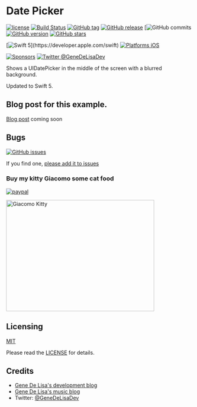 # Date Picker


[![license](https://img.shields.io/github/license/mashape/apistatus.svg)](https://en.wikipedia.org/wiki/MIT_License)
[![Build Status](https://travis-ci.org/genedelisa/DatePicker.svg)](https://travis-ci.org/genedelisa/DatePicker)
[![GitHub tag](https://img.shields.io/github/tag/genedelisa/DatePicker.svg)](https://github.com/genedelisa/DatePicker/)
[![GitHub release](https://img.shields.io/github/release/genedelisa/DatePicker.svg)](https://github.com/genedelisa/DatePicker/)
[![GitHub commits](https://img.shields.io/github/commits-since/genedelisa/DatePicker/1.0.0.svg)
[![GitHub version](https://badge.fury.io/gh/genedelisa%2FDatePicker)](https://github.com/genedelisa/DatePicker)
[![GitHub stars](https://img.shields.io/github/stars/genedelisa/DatePicker.svg?style=social&label=Star&maxAge=2592000)](https://GitHub.com/genedelisa/DatePicker/stargazers/)

[![Swift 5](https://img.shields.io/badge/swift5-compatible-4BC51D.svg?style=flat")](https://developer.apple.com/swift)
[![Platforms iOS](https://img.shields.io/badge/Platforms-iOS-lightgray.svg?style=flat)](https://swift.org/)

[![Sponsors](https://img.shields.io/badge/Sponsors-Rockhopper%20Technologies-orange.svg?style=flat)](http://www.rockhoppertech.com/)
[![Twitter @GeneDeLisaDev](https://img.shields.io/twitter/follow/GeneDeLisaDev.svg?style=social)](https://twitter.com/GeneDeLisaDev)


Shows a UIDatePicker in the middle of the screen with a blurred background.

Updated to Swift 5.

## Blog post for this example.

[Blog post](http://www.rockhoppertech.com/blog/)
coming soon

## Bugs


[![GitHub issues](https://img.shields.io/github/issues/genedelisa/DatePicker.svg)](https://github.com/genedelisa/DatePicker/issues)

If you find one, [please add it to issues](https://github.com/genedelisa/DatePicker/issues)



### Buy my kitty Giacomo some cat food

[![paypal](https://www.paypalobjects.com/en_US/i/btn/btn_donate_SM.gif)](https://www.paypal.com/cgi-bin/webscr?cmd=_donations&business=F5KE9Z29MH8YQ&bnP-DonationsBF:btn_donate_SM.gif:NonHosted)

<img src="http://www.rockhoppertech.com/blog/wp-content/uploads/2016/07/momocoding-1024.png" alt="Giacomo Kitty" width="400" height="300">


## Licensing

[MIT](https://en.wikipedia.org/wiki/MIT_License)

Please read the [LICENSE](LICENSE) for details.

## Credits

*    [Gene De Lisa's development blog](http://rockhoppertech.com/blog/)
*    [Gene De Lisa's music blog](http://genedelisa.com/)
*   Twitter: [@GeneDeLisaDev](http://twitter.com/genedelisadev)
